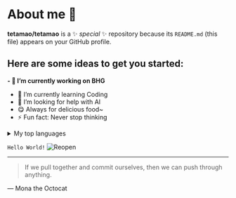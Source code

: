 # About me 👋


**tetamao/tetamao** is a ✨ _special_ ✨ repository because its `README.md` (this file) appears on your GitHub profile.

Here are some ideas to get you started:
---
**- 🔭 I’m currently working on BHG**
- 🌱 I’m currently learning Coding
- 🤔 I’m looking for help with AI
- 😋 Always for delicious food~
- ⚡ Fun fact: Never stop thinking

<details>
 <summary> My top languages</summary>
 
| Rank | THING-TO-RANK |
|-----:|---------------|
|     1| Python              |
|     2| Tableau              |
|     3| SQL              |

</details>


<!-- Nice try! -->
`Hello World!`
<picture>
 <source media="(prefers-color-scheme: dark)" srcset="https://today-obs.line-scdn.net/0hYoD39u2uBkB5ShPZUSR5F0EcCjFKLBxJW3tOIFRIUXRVZkUfTCxVI18ZXmxdfUVEWStKLwtMC3BRfkNBQw/w644">
 <source media="(prefers-color-scheme: light)" srcset="https://today-obs.line-scdn.net/0hYoD39u2uBkB5ShPZUSR5F0EcCjFKLBxJW3tOIFRIUXRVZkUfTCxVI18ZXmxdfUVEWStKLwtMC3BRfkNBQw/w644">
 <img alt="Reopen" src="https://today-obs.line-scdn.net/0hYoD39u2uBkB5ShPZUSR5F0EcCjFKLBxJW3tOIFRIUXRVZkUfTCxVI18ZXmxdfUVEWStKLwtMC3BRfkNBQw/w644">
</picture>

---
> If we pull together and commit ourselves, then we can push through anything.

— Mona the Octocat

